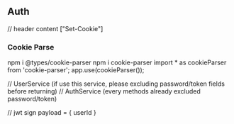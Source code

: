 ## Auth
// header content ["Set-Cookie"]

### Cookie Parse
npm i @types/cookie-parser
npm i cookie-parser
import * as cookieParser from 'cookie-parser';
app.use(cookieParser());

// UserService (if use this service, please excluding password/token fields before returning)
// AuthService (every methods already excluded password/token)

// jwt sign payload = { userId }